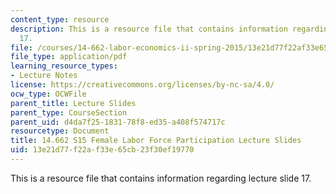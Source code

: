 ```yaml
---
content_type: resource
description: This is a resource file that contains information regarding lecture slide
  17.
file: /courses/14-662-labor-economics-ii-spring-2015/13e21d77f22af33e65cb23f30ef19770_MIT14_662S15_lec_slides17.pdf
file_type: application/pdf
learning_resource_types:
- Lecture Notes
license: https://creativecommons.org/licenses/by-nc-sa/4.0/
ocw_type: OCWFile
parent_title: Lecture Slides
parent_type: CourseSection
parent_uid: d4da7f25-1831-78f8-ed35-a408f574717c
resourcetype: Document
title: 14.662 S15 Female Labor Force Participation Lecture Slides
uid: 13e21d77-f22a-f33e-65cb-23f30ef19770
---
```

This is a resource file that contains information regarding lecture slide 17.